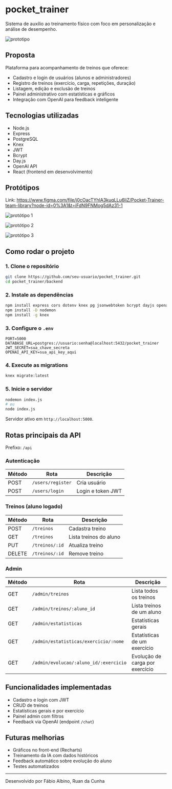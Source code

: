 # pocket_trainer

Sistema de auxílio ao treinamento físico com foco em personalização e análise de desempenho.

![prototipo](https://user-images.githubusercontent.com/85709318/227787732-05de175e-cea9-4d6e-98ad-3564e1ba9788.png)

## Proposta

Plataforma para acompanhamento de treinos que oferece:

- Cadastro e login de usuários (alunos e administradores)
- Registro de treinos (exercício, carga, repetições, duração)
- Listagem, edição e exclusão de treinos
- Painel administrativo com estatísticas e gráficos
- Integração com OpenAI para feedback inteligente

## Tecnologias utilizadas

- Node.js
- Express
- PostgreSQL
- Knex
- JWT
- Bcrypt
- Day.js
- OpenAI API
- React (frontend em desenvolvimento)

## Protótipos

Link: <https://www.figma.com/file/j0cOacTYhlA3kuqLLu6IiZ/Pocket-Trainer-team-library?node-id=0%3A1&t=iFdN9FNMog5dAz31-1>

![protótipo 1](https://user-images.githubusercontent.com/85709318/227787666-b63ccd14-c653-4eb6-9f8d-05fa44bb515a.png)  

![protótipo 2](https://user-images.githubusercontent.com/85709318/227787684-d2c582a2-92cf-4e97-847f-37d29a39bad6.png)  

![protótipo 3](https://user-images.githubusercontent.com/85709318/227787703-65b5df1e-4d7e-415e-bad9-12fd9f0d7933.png)

## Como rodar o projeto

### 1. Clone o repositório

```bash
git clone https://github.com/seu-usuario/pocket_trainer.git
cd pocket_trainer/backend
```

### 2. Instale as dependências

```bash
npm install express cors dotenv knex pg jsonwebtoken bcrypt dayjs openai
npm install -D nodemon
npm install -g knex
```

### 3. Configure o `.env`

```env
PORT=5000
DATABASE_URL=postgres://usuario:senha@localhost:5432/pocket_trainer
JWT_SECRET=sua_chave_secreta
OPENAI_API_KEY=sua_api_key_aqui
```

### 4. Execute as migrations

```bash
knex migrate:latest
```

### 5. Inicie o servidor

```bash
nodemon index.js
# ou
node index.js
```

Servidor ativo em `http://localhost:5000`.

## Rotas principais da API

Prefixo: `/api`

### Autenticação

| Método | Rota            | Descrição            |
|--------|-----------------|----------------------|
| POST   | `/users/register` | Cria usuário        |
| POST   | `/users/login`    | Login e token JWT   |

### Treinos (aluno logado)

| Método | Rota          | Descrição                |
|--------|---------------|--------------------------|
| POST   | `/treinos`    | Cadastra treino          |
| GET    | `/treinos`    | Lista treinos do aluno   |
| PUT    | `/treinos/:id`| Atualiza treino          |
| DELETE | `/treinos/:id`| Remove treino            |

### Admin

| Método | Rota                                   | Descrição                            |
|--------|----------------------------------------|--------------------------------------|
| GET    | `/admin/treinos`                       | Lista todos os treinos               |
| GET    | `/admin/treinos/:aluno_id`             | Lista treinos de um aluno            |
| GET    | `/admin/estatisticas`                  | Estatísticas gerais                  |
| GET    | `/admin/estatisticas/exercicio/:nome`  | Estatísticas de um exercício         |
| GET    | `/admin/evolucao/:aluno_id/:exercicio` | Evolução de carga por exercício      |

## Funcionalidades implementadas

- Cadastro e login com JWT
- CRUD de treinos
- Estatísticas gerais e por exercício
- Painel admin com filtros
- Feedback via OpenAI (endpoint `/chat`)

## Futuras melhorias

- Gráficos no front-end (Recharts)
- Treinamento da IA com dados históricos
- Feedback automático sobre evolução do aluno
- Testes automatizados

---

Desenvolvido por Fábio Albino, Ruan da Cunha
